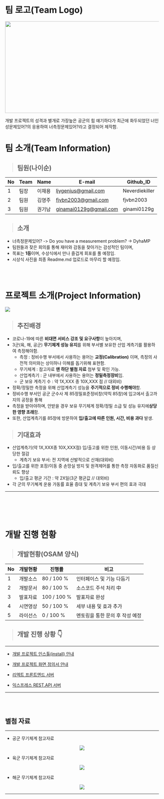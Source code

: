 # 팀 로고(Team Logo)
<p align = "center">
<img src="https://user-images.githubusercontent.com/5003195/95662255-8de88280-0b70-11eb-9b0a-c1d85243c82a.jpg" width="600px" height="300px "></img>
</p>
개발 프로젝트의 성격과 별개로 가장높은 공군의 힘 얘기하다가 최근에 화두되었던 너인성문제있어?의 응용하여 너측정문제있어?라고 결정되어 제작함.


# 팀 소개(Team Information)

   >## 팀원(나이순)
   
No|Team|Name|E-mail|Github_ID
---|---|---|---|---
1|팀장|이재용|ljygenius@gmail.com|Neverdiekiller
2|팀원|김영주|fjvbn2003@gmail.com|fjvbn2003
3|팀원|권기남|ginamai0129g@gmail.com|ginami0129g


   >## 소개

   * 너측정문제있어? -> Do you have a measurement problem? -> DyhaMP
   * 팀원들과 잦은 회의를 통해 재미와 감동을 찾아가는 감성적인 팀이며,
   * 목표는 **1등**이며, 수상식에서 만나 즐겁게 회포를 풀 예정임.
   * 시상식 사진을 최종 Readme.md 업로드로 마무리 할 예정임.

<br></br>

# 프로젝트 소개(Project Information)

   ![](https://media.giphy.com/media/LvcfY4VfWEkUVdDKG0/giphy.gif)

   >## 추진배경

   * 코로나-19에 따른 **비대면 서비스 강조 및 요구사항**이 높아지며,
   * 3군(육, 해, 공군) **무기체계 성능 유지**를 위해 부서별 보유한 산업 계측기를 활용하여 측정해야함.
     - 측정 : 정비수행 부서에서 사용하는 용어는 **교정(Calibration)** 이며, 측정의 사전적 의미와는 상이하나 이해를 돕기위해 표현함.
     - 무기체계 : 참고자료 **맨 하단 별첨 자료** 첨부 및 확인 가능.
     - 산업계측기 : 군 내부에서 사용하는 용어는 **정밀측정장비**임.
     - 군 보유 계측기 수 : 약 1X,XXX 종 10X,XXX 점 // 대외비)
   * 정확/정밀한 측정을 위해 산업계측기 성능을 **주기적으로 정비 수행해야**함.
   * 정비수행 부서인 공군 군수사 제 85정밀표준정비창(약칙 85창)에 입고에서 출고까지의 공정을 통해
   * 측정을 받아야하며, 안받을 경우 보유 무기체계 정확/정밀 소급 및 성능 유지에**상당한 영향 초래**함.
   * 또한, 산업계측기를 85창에 방문하여 **입/출고에 따른 인원, 시간, 비용 과다** 발생.


   >## 기대효과

   * 산업계측기(약 1X,XXX종 10X,XXX점) 입/출고를 위한 인원, 이동시간/비용 등 상당한 절감
     - 계측기 보유 부서: 전 지역에 산발적으로 산재(대외비)
   * 입/출고를 위한 포장/이동 중 손망실 방지 및 원격제어를 통한 측정 자동화로 품질신뢰도 향상
     - 입/출고 평균 기간 : 약 2X일(3군 평균값 // 대외비)
   * 각 군의 무기쳬계 운용 가동률 효율 증대 및 계측기 보유 부서 편의 효과 극대

---
<br></br>
---

# 개발 진행 현황

   >## 개발현황(OSAM 양식)

No|개발현황|진행률|비고
---|---|---|---
1|개발소스| 80 / 100 % | 인터페이스 및 기능 다듬기
2|개발문서| 80 / 100 % | 소스코드 주석 처리 中
3|발표자료| 100 / 100 % | 발표자료 완성
4|시연영상| 50 / 100 % | 세부 내용 및 효과 추가
5|라이선스| 0 / 100 % |멘토링을 통한 문의 후 작성 예정


   >## 개발 진행 상황 👇
---
   - [개발 프로젝트 인스톨(install) 안내](INSTALL.md)

   - [개발 프로젝트 화면 정의서 안내](/PPT/Automated%20Measurement%20Service_UI_define%20file.pdf)

   - [리엑트 프론트엔드 서버](https://react-front-server.run.goorm.io/)

   - [익스프레스 REST.API 서버](https://express-server.run.goorm.io/)
---


<br></br>

## 별첨 자료
---
   - 공군 무기체계 참고자료

<p align = "center">
<img src="https://user-images.githubusercontent.com/5003195/96949147-2d6b2500-1522-11eb-8d8e-7352bb286923.png"></img>
</p>

   - 육군 무기체계 참고자료

<p align = "center">
<img src="https://user-images.githubusercontent.com/5003195/96949293-889d1780-1522-11eb-9f00-c452105b7754.png"></img>
</p>

   - 해군 무기체계 참고자료

<p align = "center">
<img src="https://user-images.githubusercontent.com/5003195/96949433-d154d080-1522-11eb-82b2-a169c2c60c9c.png"></img>
</p>

---
